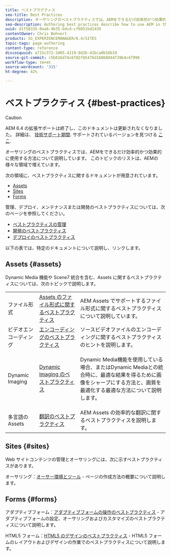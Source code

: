 ```yaml
---
title: ベストプラクティス
seo-title: Best Practices
description: オーサリングのベストプラクティスでは、AEMをできるだけ効率的かつ効果的に使用する方法について説明しています。 このトピックのリストは、AEMの様々な領域で増えています。
seo-description: Authoring best practices describe how to use AEM in the most efficient and most effective way possible. This growing list of topics includes a variety of areas in AEM.
uuid: d1f58335-0aa6-4b35-bdcd-cf6051bd1439
contentOwner: Chris Bohnert
products: SG_EXPERIENCEMANAGER/6.4/SITES
topic-tags: page-authoring
content-type: reference
discoiquuid: a715c372-3d05-4119-9d2b-41bca0b16b19
source-git-commit: c5b816d74c6f02f85476d16868844f39b4c47996
workflow-type: tm+mt
source-wordcount: '315'
ht-degree: 42%

---
```



# ベストプラクティス {#best-practices}

>[!CAUTION]
>
>AEM 6.4 の拡張サポートは終了し、このドキュメントは更新されなくなりました。 詳細は、 [技術サポート期間](https://helpx.adobe.com/jp/support/programs/eol-matrix.html). サポートされているバージョンを見つける [ここ](https://experienceleague.adobe.com/docs/?lang=ja).

オーサリングのベストプラクティスでは、AEMをできるだけ効率的かつ効果的に使用する方法について説明しています。 このトピックのリストは、AEMの様々な領域で増えています。

次の領域に、ベストプラクティスに関するドキュメントが用意されています。

* [Assets](#assets)
* [Sites](#sites)
* [Forms](#forms)

管理、デプロイ、メンテナンスまたは開発のベストプラクティスについては、次のページを参照してください。

* [ベストプラクティスの管理](/help/sites-administering/administer-best-practices.md)
* [開発のベストプラクティス](/help/sites-developing/best-practices.md)
* [デプロイのベストプラクティス](/help/sites-deploying/best-practices.md)

以下の表では、特定のドキュメントについて説明し、リンクします。

## Assets {#assets}

Dynamic Media 機能や Scene7 統合を含む、Assets に関するベストプラクティスについては、次のトピックで説明します。

<table> 
 <tbody>
  <tr>
   <td>ファイル形式</td> 
   <td><a href="/help/assets/assets-file-format-best-practices.md">Assets のファイル形式に関するベストプラクティス</a></td> 
   <td>AEM Assets でサポートするファイル形式に関するベストプラクティスについて説明しています。</td> 
  </tr>
  <tr>
   <td>ビデオエンコーディング</td> 
   <td><a href="/help/assets/video.md#best-practices-for-encoding-videos">エンコーディングのベストプラクティス</a></td> 
   <td>ソースビデオファイルのエンコーディングに関するベストプラクティスのヒントを説明します。</td> 
  </tr>
  <tr>
   <td>Dynamic Imaging</td> 
   <td><a href="/help/assets/best-practices-for-optimizing-the-quality-of-your-images.md">Dynamic Imaging のベストプラクティス</a></td> 
   <td><p>Dynamic Media機能を使用している場合、またはDynamic Mediaとの統合時に、最適な結果を得るために画像をシャープにする方法と、画質を最適化する最適な方法について説明します。 </p> </td> 
  </tr>
  <tr>
   <td>多言語の Assets</td> 
   <td><a href="/help/assets/best-practices-for-translating-assets-efficiently.md">翻訳のベストプラクティス</a></td> 
   <td>AEM Assets の効率的な翻訳に関するベストプラクティスを説明します。</td> 
  </tr>
 </tbody>
</table>

## Sites {#sites}

Web サイトコンテンツの管理とオーサリングには、次に示すベストプラクティスがあります。

オーサリング：[オーサー環境とツール](/help/sites-classic-ui-authoring/classic-page-author-env-tools.md) - ページの作成方法の概要について説明します。

## Forms {#forms}

アダプティブフォーム：[アダプティブフォームの操作のベストプラクティス](/help/forms/using/adaptive-forms-best-practices.md) - アダプティブフォームの設定、オーサリングおよびカスタマイズのベストプラクティスについて説明します。

HTML5 フォーム：[HTML5 のデザインのベストプラクティス](/help/forms/using/best-practices-for-html5-forms.md) - HTML5 フォームのレイアウトおよびデザインの作業でのベストプラクティスについて説明します。
